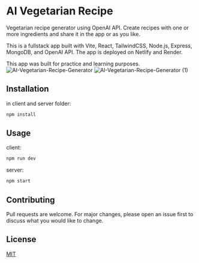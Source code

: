 # AI Vegetarian Recipe
 
 Vegetarian recipe generator using OpenAI API. Create recipes with one or more ingredients and share it in the app or as you like.

 This is a fullstack app built with Vite, React, TailwindCSS, Node.js, Express, MongoDB, and OpenAI API. The app is deployed on Netlify and Render.

 This app was built for practice and learning purposes. 
![AI-Vegetarian-Recipe-Generator](https://user-images.githubusercontent.com/49876146/213962759-75773db2-c229-46bb-8762-b23ad94b2341.png)
![AI-Vegetarian-Recipe-Generator (1)](https://user-images.githubusercontent.com/49876146/213962769-39a27a6e-db3f-43a2-9935-f505cd63fd46.png)


 
## Installation

in client and server folder:
```bash
npm install
```


## Usage

client:
```bash
npm run dev
```

server:
```bash
npm start
```


## Contributing

Pull requests are welcome. For major changes, please open an issue first
to discuss what you would like to change.

## License

[MIT](https://choosealicense.com/licenses/mit/)
